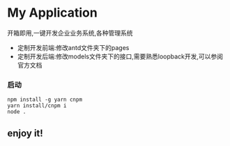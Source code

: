 # My Application

开箱即用,一键开发企业业务系统,各种管理系统
- 定制开发前端:修改antd文件夹下的pages
- 定制开发后端:修改models文件夹下的接口,需要熟悉loopback开发,可以参阅官方文档  

### 启动
```shell
npm install -g yarn cnpm
yarn install/cnpm i
node .
```

## enjoy it!

